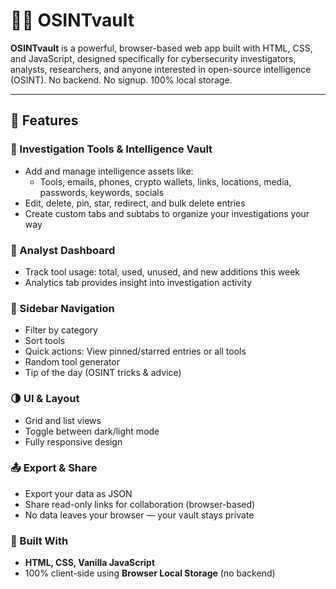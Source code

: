 # 🕵️‍♂️ OSINTvault

**OSINTvault** is a powerful, browser-based web app built with HTML, CSS, and JavaScript, designed specifically for cybersecurity investigators, analysts, researchers, and anyone interested in open-source intelligence (OSINT). No backend. No signup. 100% local storage.

---

## 🚀 Features

### 🔎 Investigation Tools & Intelligence Vault
- Add and manage intelligence assets like:
  - Tools, emails, phones, crypto wallets, links, locations, media, passwords, keywords, socials
- Edit, delete, pin, star, redirect, and bulk delete entries
- Create custom tabs and subtabs to organize your investigations your way

### 🧠 Analyst Dashboard
- Track tool usage: total, used, unused, and new additions this week
- Analytics tab provides insight into investigation activity

### 🎯 Sidebar Navigation
- Filter by category
- Sort tools
- Quick actions: View pinned/starred entries or all tools
- Random tool generator
- Tip of the day (OSINT tricks & advice)

### 🌗 UI & Layout
- Grid and list views
- Toggle between dark/light mode
- Fully responsive design

### 📤 Export & Share
- Export your data as JSON
- Share read-only links for collaboration (browser-based)
- No data leaves your browser — your vault stays private

### 🧱 Built With
- **HTML, CSS, Vanilla JavaScript**
- 100% client-side using **Browser Local Storage** (no backend)
